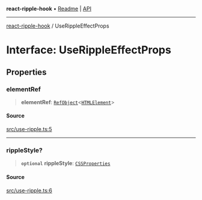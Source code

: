 **react-ripple-hook** • [Readme](../README.md) \| [API](../globals.md)

---

[react-ripple-hook](../README.md) / UseRippleEffectProps

# Interface: UseRippleEffectProps

## Properties

### elementRef

> **elementRef**: [`RefObject`](../-internal-/interfaces/RefObject.md)\<[`HTMLElement`](https://developer.mozilla.org/docs/Web/API/HTMLElement)\>

#### Source

[src/use-ripple.ts:5](https://github.com/dirheimerb/react-ripple-hook/blob/50231d3/src/use-ripple.ts#L5)

---

### rippleStyle?

> **`optional`** **rippleStyle**: [`CSSProperties`](../-internal-/interfaces/CSSProperties.md)

#### Source

[src/use-ripple.ts:6](https://github.com/dirheimerb/react-ripple-hook/blob/50231d3/src/use-ripple.ts#L6)
